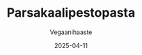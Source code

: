 ---
title: "Parsakaalipestopasta"
image: "https://vegaanibotti.lauravuo.me/2025/04/2025-04-11_small.png"
date: 2025-04-11
receipt_url: "https://vegaanihaaste.fi/reseptit/parsakaalipestopasta"
author: "Vegaanihaaste"
---